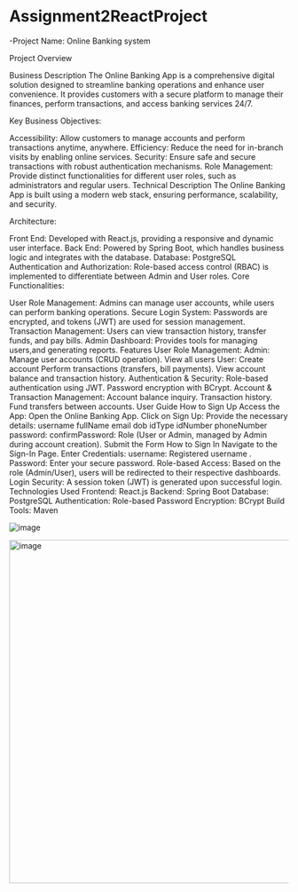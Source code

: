 # Assignment2ReactProject


-Project Name: Online Banking system

Project Overview

Business Description
The Online Banking App is a comprehensive digital solution designed to streamline banking operations and enhance user convenience.
It provides customers with a secure platform to manage their finances, perform transactions, and access banking services 24/7.

Key Business Objectives:

Accessibility: Allow customers to manage accounts and perform transactions anytime, anywhere.
Efficiency: Reduce the need for in-branch visits by enabling online services.
Security: Ensure safe and secure transactions with robust authentication mechanisms.
Role Management: Provide distinct functionalities for different user roles, such as administrators and regular users.
Technical Description
The Online Banking App is built using a modern web stack, ensuring performance, scalability, and security.

Architecture:

Front End: Developed with React.js, providing a responsive and dynamic user interface.
Back End: Powered by Spring Boot, which handles business logic and integrates with the database.
Database: PostgreSQL 
Authentication and Authorization: Role-based access control (RBAC) is implemented to differentiate between Admin and User roles.
Core Functionalities:

User Role Management: Admins can manage user accounts, while users can perform banking operations.
Secure Login System: Passwords are encrypted, and tokens (JWT) are used for session management.
Transaction Management: Users can view transaction history, transfer funds, and pay bills.
Admin Dashboard: Provides tools for managing users,and generating reports.
Features
User Role Management:
Admin:
Manage user accounts (CRUD operation).
View all users
User:
Create account
Perform transactions (transfers, bill payments).
View account balance and transaction history.
Authentication & Security:
Role-based authentication using JWT.
Password encryption with BCrypt.
Account & Transaction Management:
Account balance inquiry.
Transaction history.
Fund transfers between accounts.
User Guide
How to Sign Up
Access the App: Open the Online Banking App.
Click on Sign Up:
Provide the necessary details:
username
    fullName
    email
    dob
    idType
    idNumber
    phoneNumber
    password: 
    confirmPassword: 
Role (User or Admin, managed by Admin during account creation).
Submit the Form
How to Sign In
Navigate to the Sign-In Page.
Enter Credentials:
username: Registered username .
Password: Enter your secure password.
Role-based Access:
Based on the role (Admin/User), users will be redirected to their respective dashboards.
Login Security: A session token (JWT) is generated upon successful login.
Technologies Used
Frontend: React.js
Backend: Spring Boot
Database: PostgreSQL
Authentication: Role-based 
Password Encryption: BCrypt
Build Tools: Maven






![image](https://github.com/user-attachments/assets/208072d7-f888-4f15-9cc5-c97ccef7b1a0)











<img width="619" alt="image" src="https://github.com/user-attachments/assets/dba1a2de-00d2-4b6e-a7e1-2ea5349adb8f">



